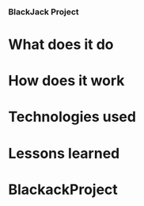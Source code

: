 ### BlackJack Project

# What does it do

# How does it work

# Technologies used

# Lessons learned
# BlackackProject
